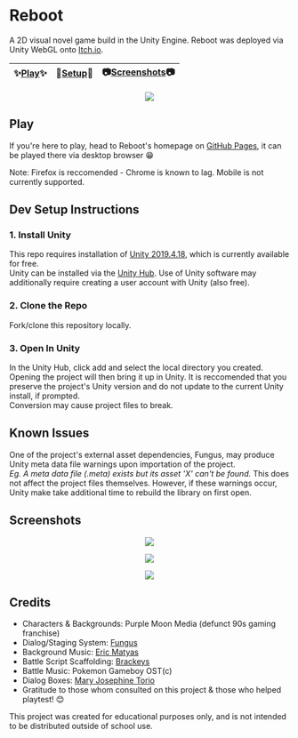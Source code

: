 # Reboot

A 2D visual novel game build in the Unity Engine.  Reboot was deployed via Unity WebGL onto [Itch.io](https://rabbitofthemoon.itch.io/reboot).

| :sparkles:[Play](#Play):sparkles: | :rocket:[Setup](#Dev-Setup-Instructions):rocket: | :camera:[Screenshots](#screenshots):camera: |
| --------------- | -------- | ----------- |

<p align="center">
  <img src="https://rencarothers.github.io/Reboot-Homepage/static/media/header.670f41a4.png" />
</p>

## Play

If you're here to play, head to Reboot's homepage on [GitHub Pages](https://rencarothers.github.io/Reboot-Homepage/), it can be played there via desktop browser :grin:

Note: Firefox is reccomended - Chrome is known to lag.  Mobile is not currently supported.  

## Dev Setup Instructions

### 1. Install Unity

This repo requires installation of [Unity 2019.4.18](https://unity3d.com/unity/whats-new/2019.4.18), which is currently available for free.  
Unity can be installed via the [Unity Hub](https://unity3d.com/get-unity/download).
Use of Unity software may additionally require creating a user account with Unity (also free).

### 2. Clone the Repo

Fork/clone this repository locally.

### 3. Open In Unity

In the Unity Hub, click add and select the local directory you created.  Opening the project will then bring it up in Unity.
It is reccomended that you preserve the project's Unity version and do not update to the current Unity install, if prompted.  
Conversion may cause project files to break.

## Known Issues

One of the project's external asset dependencies, Fungus, may produce Unity meta data file warnings upon importation of the project.  
*Eg. A meta data file (.meta) exists but its asset 'X' can't be found.*
This does not affect the project files themselves. However, if these warnings occur, Unity make take additional time to rebuild the library on first open.

## Screenshots

<p align="center">
  <img src="https://img.itch.zone/aW1hZ2UvOTA5NzI2LzUxODgzMzkucG5n/794x1000/Nq9MgP.png" />
</p>

<p align="center">
  <img src="https://img.itch.zone/aW1hZ2UvOTA5NzI2LzUxODgzNDEucG5n/794x1000/BuTmmp.png" />
</p>

<p align="center">
  <img src="https://img.itch.zone/aW1hZ2UvOTA5NzI2LzUyMTYyMDMucG5n/794x1000/mVuPLS.png" />
</p>


## Credits

- Characters & Backgrounds: Purple Moon Media (defunct 90s gaming franchise)
- Dialog/Staging System: [Fungus](https://github.com/snozbot/fungus)
- Background Music: [Eric Matyas](https://soundimage.org/)
- Battle Script Scaffolding: [Brackeys](https://www.youtube.com/user/Brackeys)
- Battle Music: Pokemon Gameboy OST(c)
- Dialog Boxes: [Mary Josephine Torio](https://www.artstation.com/marytorioart)
- Gratitude to those whom consulted on this project & those who helped playtest! :blush:

This project was created for educational purposes only, and is not intended to be distributed outside of school use.

